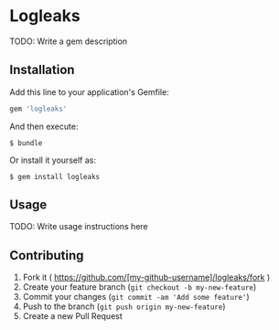 # Logleaks

TODO: Write a gem description

## Installation

Add this line to your application's Gemfile:

```ruby
gem 'logleaks'
```

And then execute:

    $ bundle

Or install it yourself as:

    $ gem install logleaks

## Usage

TODO: Write usage instructions here

## Contributing

1. Fork it ( https://github.com/[my-github-username]/logleaks/fork )
2. Create your feature branch (`git checkout -b my-new-feature`)
3. Commit your changes (`git commit -am 'Add some feature'`)
4. Push to the branch (`git push origin my-new-feature`)
5. Create a new Pull Request
